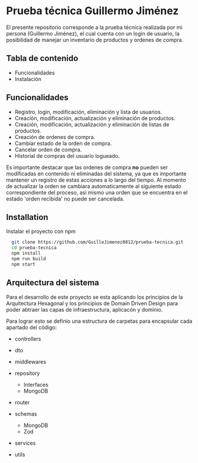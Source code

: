 
# Prueba técnica Guillermo Jiménez

El presente repositorio corresponde a la prueba técnica realizada por mi persona (Guillermo Jiménez), el cual cuenta con un login de usuario, la posibilidad de manejar un inventario de productos y ordenes de compra.


## Tabla de contenido
- Funcionalidades
- Instalación
## Funcionalidades

- Registro, login, modificación, eliminación y lista de usuarios.
- Creación, modificación, actualización y eliminación de productos.
- Creación, modificación, actualización y eliminación de listas de productos.
- Creación de ordenes de compra.
- Cambiar estado de la orden de compra.
- Cancelar orden de compra.
- Historial de compras del usuario logueado.

Es importante destacar que las ordenes de compra **no** pueden ser modificadas en contenido ni eliminadas del sistema, ya que es importante mantener un registro de estas acciones a lo largo del tiempo. Al momento de actualizar la orden se cambiara automaticamente al siguiente estado correspondiente del proceso, asi mismo una orden que se encuentra en el estado 'orden recibida' no puede ser cancelada.


## Installation

Instalar el proyecto con npm

```bash
  git clone https://github.com/GuilleJimenez0812/prueba-tecnica.git
  cd prueba-tecnica
  npm install 
  npm run build
  npm start
```
    
## Arquitectura del sistema

Para el desarrollo de este proyecto se esta aplicando los principios de la Arquitectura Hexagonal y los principios de Domain Driven Design para poder abtraer las capas de infraestructura, aplicacón y dominio. 

Para lograr esto se definio una estructura de carpetas para encapsular cada apartado del código: 

- controllers
- dto
- middlewares
- repository

    * Interfaces
    * MongoDB

- router
- schemas

    - MongoDB
    - Zod

- services
- utils

